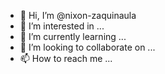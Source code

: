 - 👋 Hi, I’m @nixon-zaquinaula
- 👀 I’m interested in ...
- 🌱 I’m currently learning ...
- 💞️ I’m looking to collaborate on ...
- 📫 How to reach me ...

<!---
nixon-zaquinaula/nixon-zaquinaula is a ✨ special ✨ repository because its `README.md` (this file) appears on your GitHub profile.
You can click the Preview link to take a look at your changes.
--->
